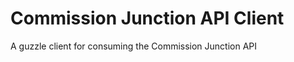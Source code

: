 Commission Junction API Client
==========================

A guzzle client for consuming the Commission Junction API


